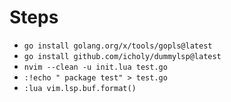# Steps

* `go install golang.org/x/tools/gopls@latest`
* `go install github.com/icholy/dummylsp@latest`
* `nvim --clean -u init.lua test.go`
* `:!echo " package test" > test.go`
* `:lua vim.lsp.buf.format()`
